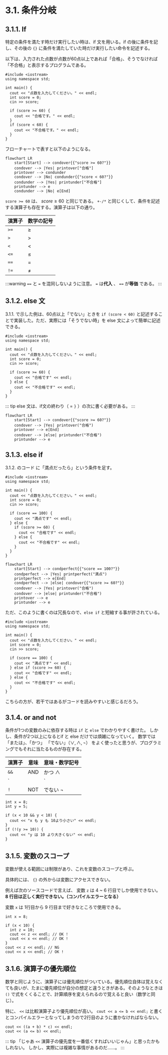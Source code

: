 # 3.1. 条件分岐

## 3.1.1. If

特定の条件を満たす時だけ実行したい時は、if 文を用いる。if の後に条件を記し、その後の `{}` に条件を満たしていた時だけ実行したい命令を記述する。

以下は、入力された点数が点数が60点以上であれば「合格」、そうでなければ「不合格」と表示するプログラムである。

```cpp:line-numbers
#include <iostream>
using namespace std;

int main() {
  cout << "点数を入力してください。" << endl;
  int score = 0;
  cin >> score;

  if (score >= 60) {
    cout << "合格です。" << endl;
  }
  if (score < 60) {
    cout << "不合格です。" << endl;
  }
}
```

フローチャートで表すと以下のようになる。

```mermaid
flowchart LR
    start[Start] --> condover{{"score >= 60?"}}
    condover --> |Yes| printover["合格"]
    printover --> condunder
    condover --> |No| condunder{{"score < 60?"}}
    condunder --> |Yes| printunder["不合格"]
    printunder --> e
    condunder --> |No| e[End]
```

`score >= 60` は、 $score \geq 60$ と同じである。 `+-/*` と同じくして、条件を記述する演算子も存在する。演算子は以下の通り。

| 演算子  | 数学の記号  |
|------|--------|
| `>=` | $\geq$ |
| `>`  | $>$    |
| `<`  | $<$    |
| `<=` | $\leq$ |
| `==` | $=$    |
| `!=` | $\neq$ |

:::warning
`==` と `=` を混同しないように注意。 `=` は**代入** 、 `==` が**等価** である。
:::

## 3.1.2. else 文

3.1.1. で示した例は、60点以上「でない」ときを `if (score < 60)` と記述することで実装した。ただ、実際には「そうでない時」を else
文によって簡単に記述できる。

```cpp:line-numbers
#include <iostream>
using namespace std;

int main() {
  cout << "点数を入力してください。" << endl;
  int score = 0;
  cin >> score; 

  if (score >= 60) {
    cout << "合格です" << endl;
  } else {
    cout << "不合格です" << endl;
  }
}
```

::: tip
else 文は、if文の終わり（ = `}` ）の次に書く必要がある。
:::

```mermaid
flowchart LR
    start[Start] --> condover{{"score >= 60?"}}
    condover --> |Yes| printover("合格")
    printover --> e[End]
    condover --> |else| printunder("不合格")
    printunder --> e
```

## 3.1.3. else if

3.1.2. のコード に「満点だったら」という条件を足す。

```cpp:line-numbers
#include <iostream>
using namespace std;

int main() {
  cout << "点数を入力してください。" << endl;
  int score = 0;
  cin >> score;

  if (score == 100) {
    cout << "満点です" << endl;
  } else {
    if (score >= 60) {
      cout << "合格です" << endl;
    } else {
      cout << "不合格です" << endl;
    }
  }
}
```

```mermaid
flowchart LR
    start[Start] --> condperfect{{"score == 100?"}}
    condperfect --> |Yes| printperfect("満点")
    printperfect --> e[End]
    condperfect --> |else| condover{{"score >= 60?"}}
    condover --> |Yes| printover("合格")
    condover --> |else| printunder("不合格")
    printover --> e
    printunder --> e
```

ただ、このように書くのは冗長なので、`else if` と短縮する事が許されている。

```cpp:line-numbers
#include <iostream>
using namespace std;

int main() {
  cout << "点数を入力してください。" << endl;
  int score = 0;
  cin >> score;

  if (score == 100) {
    cout << "満点です" << endl;
  } else if (score >= 60) {
    cout << "合格です" << endl;
  } else {
    cout << "不合格です" << endl;
  }
}
```

こちらの方が、若干ではあるがコードを読みやすいと感じるだろう。

## 3.1.4. or and not

条件が1つの変数のみに依存する時は `if` と `else` でわかりやすく書けた。
しかし、条件が2つ以上になるとif と else だけでは煩雑になっていく。
数学では「または」、「かつ」 「でない」（$\lor,\land, \lnot$） をよく使ったと思うが、プログラミングでもそれに当たるものが存在する。

| 演算子  | 意味  | 意味・数学記号     |
|------|-----|-------------|
| `&&` | AND | かつ $\land$  |
| `    |     | `           | OR   | または $\lor$ |
| `!`  | NOT | でない $\lnot$ |

```cpp:line-numbers
int x = 8;
int y = 5;

if (x < 10 && y < 10) {
  cout << "x も y も 10より小さい" << endl;
}
if (!(y >= 10)) {
  cout << "y は 10 より大きくない" << endl;
}
```

## 3.1.5. 変数のスコープ

変数が使える範囲には制限があり、これを変数のスコープと呼ぶ。

具体的には、 `{}` の外からは変数にアクセスできない。

例えば次のソースコードで言えば、 変数 `z` は 4 ~ 6 行目でしか使用できない。
**8 行目は正しく実行できない。（コンパイルエラーとなる）**

変数 `x` は 1行目から 9 行目まで好きなところで使用できる。

```cpp:line-numbers
int x = 8;

if (x < 10) {
  int z = 10;
  cout << z << endl; // OK !
  cout << x << endl; // OK !
}
cout << z << endl; // NG
cout << x << endl; // OK !
```

## 3.1.6. 演算子の優先順位

数学と同じように、演算子には優先順位がついている。優先順位自体は覚えなくても良いが、たまに優先順位が自分の想定と違うときがある。そのようなときは `()`
で式をくくることで、計算順序を変えられるので覚えると良い（数学と同じ）。

特に、 `<<` は比較演算子より優先順位が高い。
`cout << a <= b << endl;` と書くとコンパイルエラーとなってしまうので2行目のように書かなければならない。

```cpp:line-numbers
cout << ((a + b) * c) << endl;
cout << (a <= b) << endl;
```

::: tip
「じゃあ `<<` 演算子の優先度を一番低くすればいいじゃん」と思ったかもしれない。
しかし、実際には複雑な事情があるのだ……。
:::